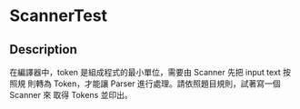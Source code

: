 # **ScannerTest**
## Description
在編譯器中，token 是組成程式的最小單位，需要由 Scanner 先把 input text 按照規
則轉為 Token，才能讓 Parser 進行處理。請依照題目規則，試著寫一個 Scanner 來
取得 Tokens 並印出。
  
